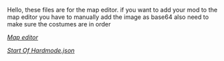 Hello, these files are for the map editor.
if you want to add your mod to the map editor you have to manually add the image as base64
also need to make sure the costumes are in order

[*Map editor*
](https://terraxcata.github.io/scratcharia-javascript/map-editor/index)

[*Start Of Hardmode.json*
](https://raw.githack.com/terraxcata/scratcharia-javascript/refs/heads/main/map-editor/Start%20Of%20Hardmode.json)
